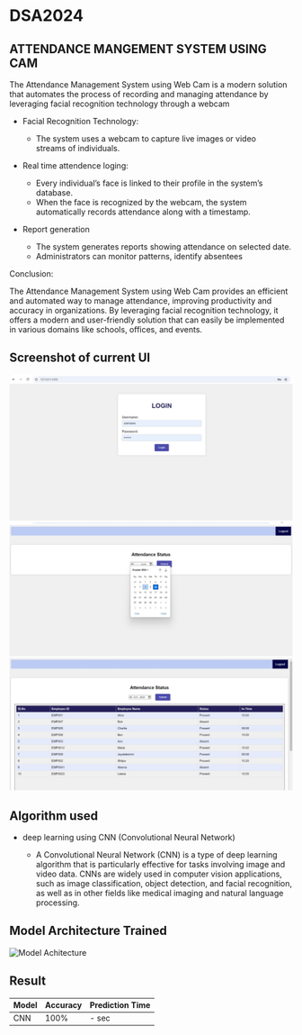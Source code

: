 # DSA2024
## ATTENDANCE MANGEMENT SYSTEM USING CAM
 The Attendance Management System using Web Cam is a modern solution that automates the process of recording and managing attendance by leveraging facial recognition technology through a webcam
 - Facial Recognition Technology:
    - The system uses a webcam to capture live images or video streams of individuals.
- Real time attendence loging:

    - Every individual’s face is linked to their profile in the system’s database.
    - When the face is recognized by the webcam, the system automatically records attendance along with a timestamp.
- Report generation
    - The system generates reports showing attendance on selected date.
    - Administrators can monitor patterns, identify absentees

Conclusion:

The Attendance Management System using Web Cam provides an efficient and automated way to manage attendance, improving productivity and accuracy in organizations. By leveraging facial recognition technology, it offers a modern and user-friendly solution that can easily be implemented in various domains like schools, offices, and events.


## Screenshot of current UI
![Login_page](./screenshots/login_page.jpg)
![choose_date](./screenshots/choose_date.jpg)
![attendance_table](./screenshots/attendance%20table.jpg)


## Algorithm used

- deep learning using CNN (Convolutional Neural Network)

    -  A Convolutional Neural Network (CNN) is a type of deep learning algorithm that is particularly effective for tasks involving image and video data. CNNs are widely used in computer vision applications, such as image classification, object detection, and facial recognition, as well as in other fields like medical imaging and natural language processing.


## Model Architecture Trained

![Model Achitecture](C:/Users/User/Downloads/model_architecture.png)

## Result 


| Model | Accuracy | Prediction Time |
|-------|----------|-----------------|
| CNN   | 100%     | - sec           |






